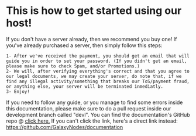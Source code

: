 # This is how to get started using our host!

If you don't have a server already, then we recommend you buy one! If you've already purchased a server, then simply follow this steps:
    
    1- After we've received the payment, you should get an email that will guide you in order to set your password. (If you didn't get an email, please make sure to check Spam, and/or Promotions.)
    2- We will, after verifying everything's correct and that you agree to our legal documents, we may create your server, do note that, if we find any illegal activity/something that breaks our ToS/payment fraud, or anything else, your server will be terminated inmediatly.
    3- Enjoy!

If you need to follow any guide, or you manage to find some errors inside this documentation, please make sure to do a pull request inside our development branch called "devl". You can find the documentation's GitHub repo @ [click here.](https://github.com/GalaxyNodes/documentation)
If you can't click the link, here's a direct link instead:
https://github.com/GalaxyNodes/documentation
